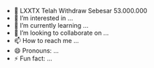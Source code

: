 - 👋 LXXTX Telah Withdraw Sebesar 53.000.000
- 👀 I’m interested in ...
- 🌱 I’m currently learning ...
- 💞️ I’m looking to collaborate on ...
- 📫 How to reach me ...
- 😄 Pronouns: ...
- ⚡ Fun fact: ...

<!---
surgalotre/surgalotre is a ✨ special ✨ repository because its `README.md` (this file) appears on your GitHub profile.
You can click the Preview link to take a look at your changes.
--->

